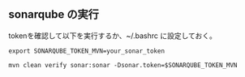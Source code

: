 

## sonarqube の実行

tokenを確認して以下を実行するか、~/.bashrc に設定しておく。
```
export SONARQUBE_TOKEN_MVN=your_sonar_token
```

```
mvn clean verify sonar:sonar -Dsonar.token=$SONARQUBE_TOKEN_MVN
```
